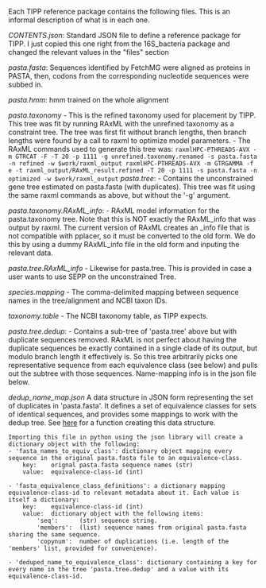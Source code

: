 Each TIPP reference package contains the following files. This is an informal
description of what is in each one.

*CONTENTS.json*:
	Standard JSON file to define a reference package for TIPP. I just
		copied this one right from the 16S_bacteria package and changed
		the relevant values in the "files" section
		
*pasta.fasta*:
	Sequences identified by FetchMG were aligned as proteins in PASTA, then, codons from the corresponding nucleotide sequences were subbed in.

*pasta.hmm*:
	hmm trained on the whole alignment

*pasta.taxonomy*
	- This is the refined taxonomy used for placement by TIPP. This tree was fit by running RAxML with the unrefined taxonomy as a constraint tree. The tree was first fit without branch lengths, then branch lengths were found by a call to raxml to optimize model parameters.
	- The RAxML commands used to generate this tree was:
		```
		raxmlHPC-PTHREADS-AVX -m GTRCAT -F -T 20 -p 1111 -g unrefined.taxonomy.renamed -s pasta.fasta -n refined -w $work/raxml_output
		raxmlHPC-PTHREADS-AVX -m GTRGAMMA -f e -t raxml_output/RAxML_result.refined -T 20 -p 1111 -s pasta.fasta -n optimized -w $work/raxml_output
		```
*pasta.tree*:
	- Contains the unconstrained gene tree estimated on pasta.fasta (with duplicates). This tree was fit using the same raxml commands as above, but without the '-g' argument.

*pasta.taxonomy.RAxML_info*:
	- RAxML model information for the pasta.taxonomy tree. Note that this is NOT exactly the RAxML_info that was output by raxml. The current version of RAxML creates an _info file that is not compatible with pplacer, so it must be converted to the old form. We do this by using a dummy RAxML_info file in the old form and inputing the relevant data.

*pasta.tree.RAxML_info*
	- Likewise for pasta.tree. This is provided in case a user wants to use SEPP on the unconstrained Tree.

*species.mapping*
	- The comma-delimited mapping between sequence names in the tree/alignment and NCBI taxon IDs.

*taxonomy.table*
	- The NCBI taxonomy table, as TIPP expects.

	
*pasta.tree.dedup*:
	- Contains a sub-tree of 'pasta.tree' above but with duplicate sequences removed. RAxML is not perfect about having the duplicate sequences be exactly contained in a single clade of its output, but modulo branch length it effectively is. So this tree arbitrarily picks one representative sequence from each equivalence class (see below) and pulls
	out the subtree with those sequences. Name-mapping info is in the json file below.
	
*dedup_name_map.json*
	A data structure in JSON form representing the set of duplicates in 'pasta.fasta'. It defines a set of equivalence classes for sets of identical sequences, and provides some mappings to work with the dedup tree. See [here](https://github.com/MGNute/phylogeny_utilities/blob/0b05ad50f201585ae360d47d4cd91ea210ec8122/utilities.py#L1063) for a function creating this data structure.
	
	Importing this file in python using the json library will create a dictionary object with the following:
	- 'fasta_names_to_equiv_class': dictionary object mapping every sequence in the original pasta.fasta file to an equivalence-class.
		key:	orignal pasta.fasta sequence names (str)
		value:	equivalence-class-id (int)
		
	- 'fasta_equivalence_class_definitions': a dictionary mapping equivalence-class-id to relevant metadata about it. Each value is itself a dictionary:
		key:	equivalence-class-id (int)
		value:	dictionary object with the following items:
			'seq':		(str) sequence string.
			'members': 	(list) sequence names from original pasta.fasta sharing the same sequence.
			'copynum':	number of duplications (i.e. length of the 'members' list, provided for convenience).
	
	- 'deduped_name_to_equivalence_class': dictionary containing a key for every name in the tree 'pasta.tree.dedup' and a value with its equivalence-class-id.
	


